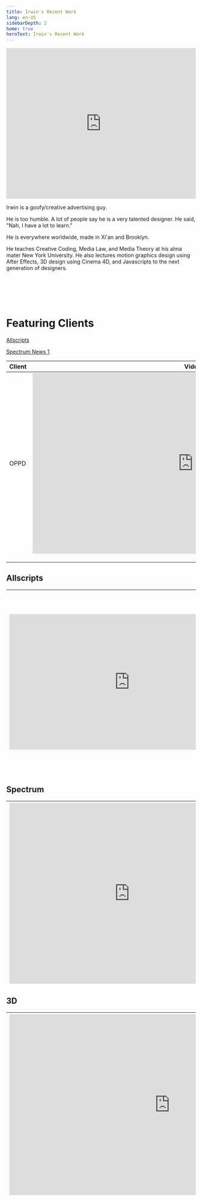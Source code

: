 ```yaml
---
title: Irwin's Recent Work
lang: en-US
sidebarDepth: 2
home: true
heroText: Irwin's Recent Work
---
```


<iframe src='https://my.spline.design/glasscirclescopy-f20ca7799bc3089cce1d972e853c77af/' frameborder='0' width='100%' height='400px'></iframe>

Irwin is a goofy/creative advertising guy. 

He is too humble. A lot of people say he is a very talented designer. He said, "Nah, I have a lot to learn."

He is everywhere worldwide, made in Xi'an and Brooklyn. 

He teaches Creative Coding, Media Law, and Media Theory at his alma mater New York University. He also lectures motion graphics design using After Effects, 3D design using Cinema 4D, and Javascripts to the next generation of designers. 

<br>

<br>

<br>

<br>

# Featuring Clients

[Allscripts](#Allscripts) 

[Spectrum News 1](#spectrum)





| Client | Video                                                        |
| ------ | ------------------------------------------------------------ |
| OPPD   | <iframe src="https://player.vimeo.com/video/633254053?h=c95fc12de2&amp;badge=0&amp;autopause=0&amp;player_id=0&amp;app_id=58479" width="853" height="480" frameborder="0" allow="autoplay; fullscreen; picture-in-picture" allowfullscreen title="OPPD"></iframe> |
|        |                                                              |
|        |                                                              |
|        |                                                              |



## Allscripts

| <iframe src="https://player.vimeo.com/video/635863866?h=0635887ece&amp;badge=0&amp;autopause=0&amp;player_id=0&amp;app_id=58479" width="640" height="360" frameborder="0" allow="autoplay; fullscreen; picture-in-picture" allowfullscreen title="Sunrise Surgical Care"></iframe> | <iframe src="https://player.vimeo.com/video/635864022?h=467a904aff&amp;badge=0&amp;autopause=0&amp;player_id=0&amp;app_id=58479" width="640" height="360" frameborder="0" allow="autoplay; fullscreen; picture-in-picture" allowfullscreen title="RCMS"></iframe> | <iframe src="https://player.vimeo.com/video/635864022?h=467a904aff&amp;badge=0&amp;autopause=0&amp;player_id=0&amp;app_id=58479" width="853" height="480" frameborder="0" allow="autoplay; fullscreen; picture-in-picture" allowfullscreen title="RCMS"></iframe> |
| ------------------------------------------------------------ | ------------------------------------------------------------ | ------------------------------------------------------------ |

## Spectrum

| <iframe src="https://player.vimeo.com/video/690588190?h=758fb980e6&amp;badge=0&amp;autopause=0&amp;player_id=0&amp;app_id=58479" width="640" height="480" frameborder="0" allow="autoplay; fullscreen; picture-in-picture" allowfullscreen title="Test_render_3_SN_Open_DEC2022_SoCal"></iframe> | <iframe src="https://player.vimeo.com/video/690587772?h=31dd16a89b&amp;badge=0&amp;autopause=0&amp;player_id=0&amp;app_id=58479" width="640" height="480" frameborder="0" allow="autoplay; fullscreen; picture-in-picture" allowfullscreen title="RENDER_Franchise_Sports_Open_FS_01"></iframe> | <iframe src="https://player.vimeo.com/video/690585785?h=96a322b65c&amp;badge=0&amp;autopause=0&amp;player_id=0&amp;app_id=58479" width="640" height="480" frameborder="0" allow="autoplay; fullscreen; picture-in-picture" allowfullscreen title="Test_Franchise_Weather_FS_Open"></iframe> | <iframe src="https://player.vimeo.com/video/690585969?h=1ce8ab2ee3" width="480" height="480" frameborder="0" allow="autoplay; fullscreen; picture-in-picture" allowfullscreen></iframe> |
| ------------------------------------------------------------ | ------------------------------------------------------------ | ------------------------------------------------------------ | ------------------------------------------------------------ |



## 3D

| <iframe src="https://player.vimeo.com/video/690785818?h=3c38982d71&amp;badge=0&amp;autopause=0&amp;player_id=0&amp;app_id=58479" width="853" height="480" frameborder="0" allow="autoplay; fullscreen; picture-in-picture" allowfullscreen title="Instagram post by Irwin Qi &amp;bull; Dec 11, 2021 at 4-52pm UTC -  - 2022-03-21 23-22-46"></iframe> | <iframe src="https://player.vimeo.com/video/613892160?h=e063181107&amp;badge=0&amp;autopause=0&amp;player_id=0&amp;app_id=58479" width="480" height="480" frameborder="0" allow="autoplay; fullscreen; picture-in-picture" allowfullscreen title="joined_video_6b4a10131b024f6d9ad978f2f652fcf4_1"></iframe> | <iframe src="https://player.vimeo.com/video/389593686?h=22bf3f85e6&amp;badge=0&amp;autopause=0&amp;player_id=0&amp;app_id=58479" width="480" height="480" frameborder="0" allow="autoplay; fullscreen; picture-in-picture" allowfullscreen title="2019 C4D Reel"></iframe> |
| ------------------------------------------------------------ | ------------------------------------------------------------ | ------------------------------------------------------------ |



<br>